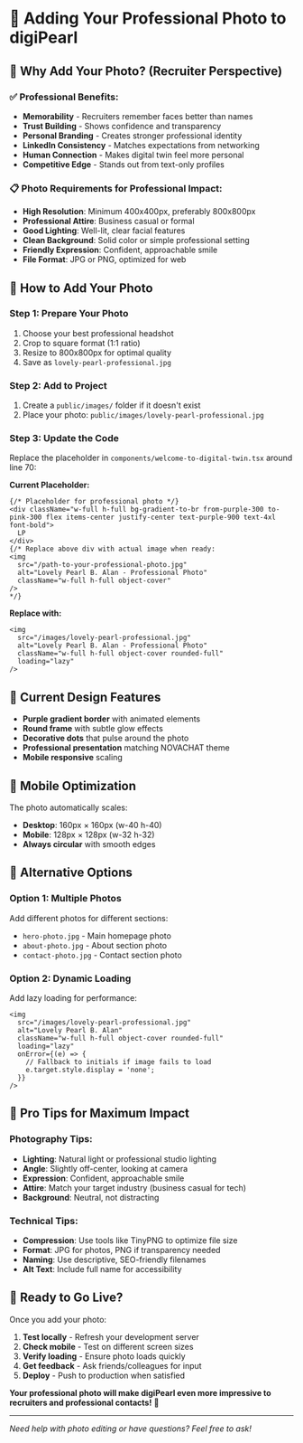 # 📸 Adding Your Professional Photo to digiPearl

## 🎯 **Why Add Your Photo? (Recruiter Perspective)**

### ✅ **Professional Benefits:**
- **Memorability** - Recruiters remember faces better than names
- **Trust Building** - Shows confidence and transparency  
- **Personal Branding** - Creates stronger professional identity
- **LinkedIn Consistency** - Matches expectations from networking
- **Human Connection** - Makes digital twin feel more personal
- **Competitive Edge** - Stands out from text-only profiles

### 📋 **Photo Requirements for Professional Impact:**
- **High Resolution**: Minimum 400x400px, preferably 800x800px
- **Professional Attire**: Business casual or formal
- **Good Lighting**: Well-lit, clear facial features
- **Clean Background**: Solid color or simple professional setting
- **Friendly Expression**: Confident, approachable smile
- **File Format**: JPG or PNG, optimized for web

## 🚀 **How to Add Your Photo**

### **Step 1: Prepare Your Photo**
1. Choose your best professional headshot
2. Crop to square format (1:1 ratio)
3. Resize to 800x800px for optimal quality
4. Save as `lovely-pearl-professional.jpg`

### **Step 2: Add to Project**
1. Create a `public/images/` folder if it doesn't exist
2. Place your photo: `public/images/lovely-pearl-professional.jpg`

### **Step 3: Update the Code**
Replace the placeholder in `components/welcome-to-digital-twin.tsx` around line 70:

**Current Placeholder:**
```tsx
{/* Placeholder for professional photo */}
<div className="w-full h-full bg-gradient-to-br from-purple-300 to-pink-300 flex items-center justify-center text-purple-900 text-4xl font-bold">
  LP
</div>
{/* Replace above div with actual image when ready:
<img 
  src="/path-to-your-professional-photo.jpg" 
  alt="Lovely Pearl B. Alan - Professional Photo"
  className="w-full h-full object-cover"
/>
*/}
```

**Replace with:**
```tsx
<img 
  src="/images/lovely-pearl-professional.jpg" 
  alt="Lovely Pearl B. Alan - Professional Photo"
  className="w-full h-full object-cover rounded-full"
  loading="lazy"
/>
```

## 🎨 **Current Design Features**
- **Purple gradient border** with animated elements
- **Round frame** with subtle glow effects  
- **Decorative dots** that pulse around the photo
- **Professional presentation** matching NOVACHAT theme
- **Mobile responsive** scaling

## 📱 **Mobile Optimization**
The photo automatically scales:
- **Desktop**: 160px × 160px (w-40 h-40)
- **Mobile**: 128px × 128px (w-32 h-32)
- **Always circular** with smooth edges

## 🔧 **Alternative Options**

### **Option 1: Multiple Photos**
Add different photos for different sections:
- `hero-photo.jpg` - Main homepage photo
- `about-photo.jpg` - About section photo  
- `contact-photo.jpg` - Contact section photo

### **Option 2: Dynamic Loading**
Add lazy loading for performance:
```tsx
<img 
  src="/images/lovely-pearl-professional.jpg"
  alt="Lovely Pearl B. Alan"
  className="w-full h-full object-cover rounded-full"
  loading="lazy"
  onError={(e) => {
    // Fallback to initials if image fails to load
    e.target.style.display = 'none';
  }}
/>
```

## 🌟 **Pro Tips for Maximum Impact**

### **Photography Tips:**
- **Lighting**: Natural light or professional studio lighting
- **Angle**: Slightly off-center, looking at camera
- **Expression**: Confident, approachable smile
- **Attire**: Match your target industry (business casual for tech)
- **Background**: Neutral, not distracting

### **Technical Tips:**
- **Compression**: Use tools like TinyPNG to optimize file size
- **Format**: JPG for photos, PNG if transparency needed
- **Naming**: Use descriptive, SEO-friendly filenames
- **Alt Text**: Include full name for accessibility

## 🎯 **Ready to Go Live?**

Once you add your photo:
1. **Test locally** - Refresh your development server
2. **Check mobile** - Test on different screen sizes  
3. **Verify loading** - Ensure photo loads quickly
4. **Get feedback** - Ask friends/colleagues for input
5. **Deploy** - Push to production when satisfied

**Your professional photo will make digiPearl even more impressive to recruiters and professional contacts!** 🌟

---

*Need help with photo editing or have questions? Feel free to ask!*